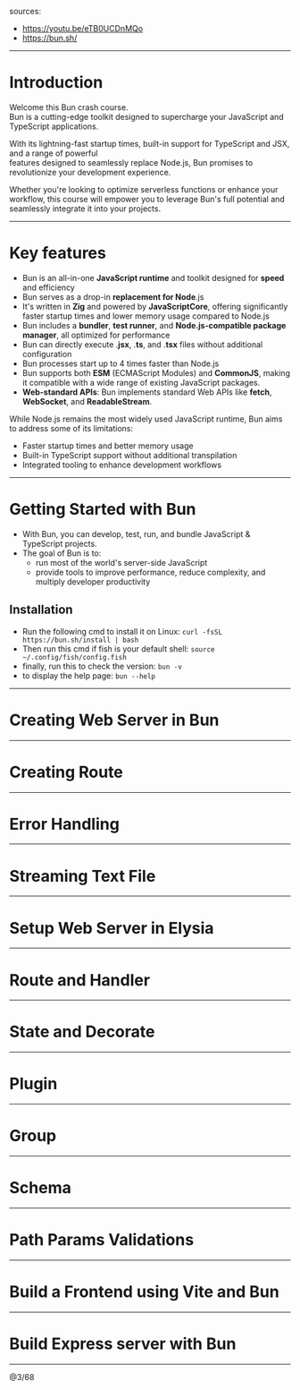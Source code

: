 sources: 
- https://youtu.be/eTB0UCDnMQo
- https://bun.sh/ 

---

# Introduction

Welcome this Bun crash course.  
Bun is a cutting-edge toolkit designed to supercharge your JavaScript and TypeScript applications.  

With its lightning-fast startup times, built-in support for TypeScript and JSX, and a range of powerful  
features designed to seamlessly replace Node.js, Bun promises to revolutionize your development experience.  

Whether you're looking to optimize serverless functions or enhance your workflow, this course will empower you to leverage Bun's full potential and seamlessly integrate it into your projects.

---

# Key features

- Bun is an all-in-one **JavaScript runtime** and toolkit designed for **speed** and efficiency
- Bun serves as a drop-in **replacement for Node**.js
- It's written in **Zig** and powered by **JavaScriptCore**, offering significantly faster startup times and lower memory usage compared to Node.js
- Bun includes a **bundler**, **test runner**, and **Node.js-compatible package manager**, all optimized for performance
- Bun can directly execute .**jsx**, .**ts**, and .**tsx** files without additional configuration
- Bun processes start up to 4 times faster than Node.js
- Bun supports both **ESM** (ECMAScript Modules) and **CommonJS**, making it compatible with a wide range of existing JavaScript packages.
- **Web-standard APIs**: Bun implements standard Web APIs like **fetch**, **WebSocket**, and **ReadableStream**.

While Node.js remains the most widely used JavaScript runtime, Bun aims to address some of its limitations:
- Faster startup times and better memory usage
- Built-in TypeScript support without additional transpilation
- Integrated tooling to enhance development workflows

---

# Getting Started with Bun

- With Bun, you can develop, test, run, and bundle JavaScript & TypeScript projects.
- The goal of Bun is to:
  - run most of the world's server-side JavaScript
  - provide tools to improve performance, reduce complexity, and multiply developer productivity

## Installation

- Run the following cmd to install it on Linux: `curl -fsSL https://bun.sh/install | bash`
- Then run this cmd if fish is your default shell: `source ~/.config/fish/config.fish`
- finally, run this to check the version: `bun -v`
- to display the help page: `bun --help`

---

# Creating Web Server in Bun



---

# Creating Route



---

# Error Handling



---

# Streaming Text File



---

# Setup Web Server in Elysia



---

# Route and Handler



---

# State and Decorate



---

# Plugin



---

# Group



---

# Schema



---

# Path Params Validations



---

# Build a Frontend using Vite and Bun



---

# Build Express server with Bun



---
@3/68

